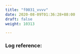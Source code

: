 ```yaml
---
title: "f0031_vvvv"
date: 2020-08-09T01:36:28+88:00
draft: false
weight: 10313

---
```


### Log reference: <no value>

```
